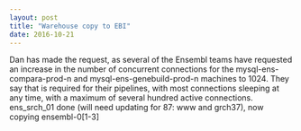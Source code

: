 ```yaml
---
layout: post
title: "Warehouse copy to EBI"
date: 2016-10-21
---
```


Dan has made the request, as several of the Ensembl teams have requested an increase in the number of concurrent connections for the mysql-ens-compara-prod-n and mysql-ens-genebuild-prod-n machines to 1024. They say that is required for their pipelines, with most connections sleeping at any time, with a maximum of several hundred active connections. 
ens_srch_01 done (will need updating for 87: www and grch37), now copying ensembl-0[1-3]

